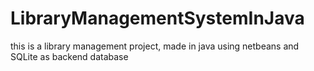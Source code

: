 # LibraryManagementSystemInJava
this is a library management project, made in java using netbeans and SQLite as backend database
